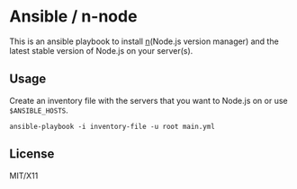 Ansible / n-node
================

This is an ansible playbook to install [n](https://github.com/visionmedia/n)(Node.js version manager) and the latest stable version of Node.js on your server(s).


Usage
-----

Create an inventory file with the servers that you want to Node.js on or use `$ANSIBLE_HOSTS`.

    ansible-playbook -i inventory-file -u root main.yml


License
-------

MIT/X11